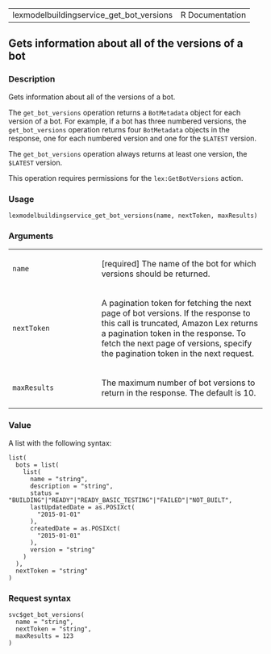 <table style="width: 100%;">
<tbody>
<tr class="odd">
<td>lexmodelbuildingservice_get_bot_versions</td>
<td style="text-align: right;">R Documentation</td>
</tr>
</tbody>
</table>

## Gets information about all of the versions of a bot

### Description

Gets information about all of the versions of a bot.

The `get_bot_versions` operation returns a `BotMetadata` object for each
version of a bot. For example, if a bot has three numbered versions, the
`get_bot_versions` operation returns four `BotMetadata` objects in the
response, one for each numbered version and one for the `⁠$LATEST⁠`
version.

The `get_bot_versions` operation always returns at least one version,
the `⁠$LATEST⁠` version.

This operation requires permissions for the `lex:GetBotVersions` action.

### Usage

    lexmodelbuildingservice_get_bot_versions(name, nextToken, maxResults)

### Arguments

<table>
<colgroup>
<col style="width: 35%" />
<col style="width: 65%" />
</colgroup>
<tbody>
<tr class="odd">
<td><code
id="lexmodelbuildingservice_get_bot_versions_:_name">name</code></td>
<td><p>[required] The name of the bot for which versions should be
returned.</p></td>
</tr>
<tr class="even">
<td><code
id="lexmodelbuildingservice_get_bot_versions_:_nextToken">nextToken</code></td>
<td><p>A pagination token for fetching the next page of bot versions. If
the response to this call is truncated, Amazon Lex returns a pagination
token in the response. To fetch the next page of versions, specify the
pagination token in the next request.</p></td>
</tr>
<tr class="odd">
<td><code
id="lexmodelbuildingservice_get_bot_versions_:_maxResults">maxResults</code></td>
<td><p>The maximum number of bot versions to return in the response. The
default is 10.</p></td>
</tr>
</tbody>
</table>

### Value

A list with the following syntax:

    list(
      bots = list(
        list(
          name = "string",
          description = "string",
          status = "BUILDING"|"READY"|"READY_BASIC_TESTING"|"FAILED"|"NOT_BUILT",
          lastUpdatedDate = as.POSIXct(
            "2015-01-01"
          ),
          createdDate = as.POSIXct(
            "2015-01-01"
          ),
          version = "string"
        )
      ),
      nextToken = "string"
    )

### Request syntax

    svc$get_bot_versions(
      name = "string",
      nextToken = "string",
      maxResults = 123
    )
